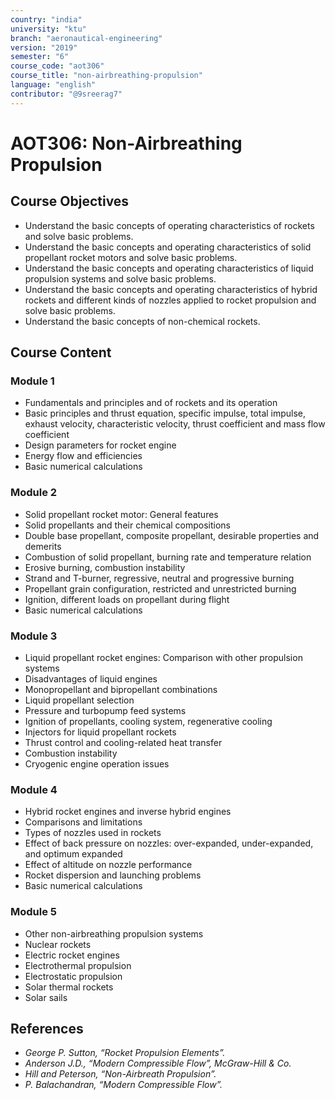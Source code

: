 ```yaml
---
country: "india"
university: "ktu"
branch: "aeronautical-engineering"
version: "2019"
semester: "6"
course_code: "aot306"
course_title: "non-airbreathing-propulsion"
language: "english"
contributor: "@9sreerag7"
---
```


# AOT306: Non-Airbreathing Propulsion

## Course Objectives

- Understand the basic concepts of operating characteristics of rockets and solve basic problems.
- Understand the basic concepts and operating characteristics of solid propellant rocket motors and solve basic problems.
- Understand the basic concepts and operating characteristics of liquid propulsion systems and solve basic problems.
- Understand the basic concepts and operating characteristics of hybrid rockets and different kinds of nozzles applied to rocket propulsion and solve basic problems.
- Understand the basic concepts of non-chemical rockets.

## Course Content

### Module 1

- Fundamentals and principles and of rockets and its operation  
- Basic principles and thrust equation, specific impulse, total impulse, exhaust velocity, characteristic velocity, thrust coefficient and mass flow coefficient  
- Design parameters for rocket engine  
- Energy flow and efficiencies  
- Basic numerical calculations

### Module 2

- Solid propellant rocket motor: General features  
- Solid propellants and their chemical compositions  
- Double base propellant, composite propellant, desirable properties and demerits  
- Combustion of solid propellant, burning rate and temperature relation  
- Erosive burning, combustion instability  
- Strand and T-burner, regressive, neutral and progressive burning  
- Propellant grain configuration, restricted and unrestricted burning  
- Ignition, different loads on propellant during flight  
- Basic numerical calculations

### Module 3

- Liquid propellant rocket engines: Comparison with other propulsion systems  
- Disadvantages of liquid engines  
- Monopropellant and bipropellant combinations  
- Liquid propellant selection  
- Pressure and turbopump feed systems  
- Ignition of propellants, cooling system, regenerative cooling  
- Injectors for liquid propellant rockets  
- Thrust control and cooling-related heat transfer  
- Combustion instability  
- Cryogenic engine operation issues

### Module 4

- Hybrid rocket engines and inverse hybrid engines  
- Comparisons and limitations  
- Types of nozzles used in rockets  
- Effect of back pressure on nozzles: over-expanded, under-expanded, and optimum expanded  
- Effect of altitude on nozzle performance  
- Rocket dispersion and launching problems  
- Basic numerical calculations

### Module 5

- Other non-airbreathing propulsion systems  
- Nuclear rockets  
- Electric rocket engines  
- Electrothermal propulsion  
- Electrostatic propulsion  
- Solar thermal rockets  
- Solar sails

## References

- *George P. Sutton, “Rocket Propulsion Elements”.*
- *Anderson J.D., “Modern Compressible Flow”, McGraw-Hill & Co.*
- *Hill and Peterson, “Non-Airbreath Propulsion”.*
- *P. Balachandran, “Modern Compressible Flow”.*
